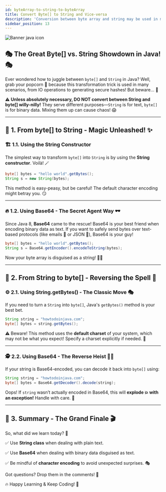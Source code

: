 ```yaml
---
id: byteArray-to-string-to-byteArray
title: Convert Byte[] to String and Vice-versa
description: 'Conversion between byte array and string may be used in many cases including IO operations, generate secure hashes etc.'
sidebar_position: 13
---
```

![Banner java icon](@site/static/img/kits/java/banner-java-icon.png)

## 🎭 The Great Byte[] vs. String Showdown in Java! 🎭

Ever wondered how to juggle between `byte[]` and `String` in Java? Well, grab your popcorn 🍿 because this transformation trick is used in many scenarios, from IO operations to generating secure hashes! But beware... 🤨

⚠️ **Unless absolutely necessary, DO NOT convert between String and byte[] willy-nilly!** They serve different purposes—`String` is for text, `byte[]` is for binary data. Mixing them up can cause chaos! 😱

---

## 🎩 1. From byte[] to String - Magic Unleashed! ✨

### 🏗️ 1.1. Using the String Constructor

The simplest way to transform `byte[]` into `String` is by using the **String constructor**. Voilà! 🪄

```java
byte[] bytes = "hello world".getBytes();
String s = new String(bytes);
```

This method is easy-peasy, but be careful! The default character encoding might betray you. 😏

---

### 🔥 1.2. Using Base64 - The Secret Agent Way 🕶️

Since Java 8, **Base64** came to the rescue! Base64 is your best friend when encoding binary data as text. If you want to safely send bytes over text-based protocols (like emails 📧 or JSON 📜), Base64 is your guy!

```java
byte[] bytes = "hello world".getBytes();
String s = Base64.getEncoder().encodeToString(bytes);
```

Now your byte array is disguised as a string! 🦸‍♂️

---

## 🚀 2. From String to byte[] - Reversing the Spell 🔄

### ⚙️ 2.1. Using String.getBytes() - The Classic Move 🎭

If you need to turn a `String` into `byte[]`, Java's `getBytes()` method is your best bet.

```java
String string = "howtodoinjava.com";
byte[] bytes = string.getBytes();
```

⚠️ Beware! This method uses the **default charset** of your system, which may not be what you expect! Specify a charset explicitly if needed. 🎯

---

### 🕵️ 2.2. Using Base64 - The Reverse Heist 🏴‍☠️

If your string is Base64-encoded, you can decode it back into `byte[]` using:

```java
String string = "howtodoinjava.com";
byte[] bytes = Base64.getDecoder().decode(string);
```

Oops! If `string` wasn’t actually encoded in Base64, this will **explode 💥 with an exception!** Handle with care. 🤖

---

## 🎯 3. Summary - The Grand Finale 🎬

So, what did we learn today? 🤔

✅ Use **String class** when dealing with plain text.

✅ Use **Base64** when dealing with binary data disguised as text.

✅ Be mindful of **character encoding** to avoid unexpected surprises. 🎭

Got questions? Drop them in the comments! 📩

🔥 Happy Learning & Keep Coding! 🚀
